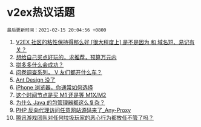 # v2ex热议话题

`最后更新时间：2021-02-15 20:04:56 +0800`

1. [V2EX 社区的粘性保持得那么好 [很大程度上] 是不是因为 和 域名短、易记有关？](https://www.v2ex.com/t/753340)
1. [想给自己买点好玩的，求推荐，预算万元内](https://www.v2ex.com/t/753313)
1. [拼多多什么会成功？](https://www.v2ex.com/t/753323)
1. [问卷调查系列， V 友们都开什么车？](https://www.v2ex.com/t/753385)
1. [Ant Design 没了](https://www.v2ex.com/t/753353)
1. [iPhone 浏览器，你通常如何选择](https://www.v2ex.com/t/753361)
1. [这个时间节点是买 M1 还是等 M1X/M2](https://www.v2ex.com/t/753345)
1. [为什么 Java 的包管理器都这么复杂？](https://www.v2ex.com/t/753415)
1. [PHP 反向代理访问任意网站源码来了_Any-Proxy](https://www.v2ex.com/t/753315)
1. [腾讯游戏团队对任何垃圾玩家的恶心行为都放任不管了吗？](https://www.v2ex.com/t/753369)

